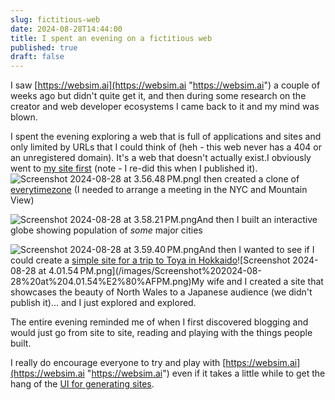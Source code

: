 ```yaml
---
slug: fictitious-web
date: 2024-08-28T14:44:00
title: I spent an evening on a fictitious web
published: true
draft: false
---
```


I saw [https://websim.ai](https://websim.ai "https://websim.ai") a couple of weeks ago but didn\'t quite get it, and then during some research on the creator and web developer ecosystems I came back to it and my mind was blown.

I spent the evening exploring a web that is full of applications and sites and only limited by URLs that I could think of (heh - this web never has a 404 or an unregistered domain). It\'s a web that doesn\'t actually exist.I obviously went to [my site first](https://websim.ai/@paul_kinlan/paul-kinlan-s-blog "https://websim.ai/@paul_kinlan/paul-kinlan-s-blog") (note - I re-did this when I published it).![Screenshot 2024-08-28 at 3.56.48 PM.png](/images/Screenshot%202024-08-28%20at%203.56.48%E2%80%AFPM.png)I then created a clone of [everytimezone](https://websim.ai/@paul_kinlan/paul-kinlan-s-blog "https://websim.ai/@paul_kinlan/paul-kinlan-s-blog") (I needed to arrange a meeting in the NYC and Mountain View)

![Screenshot 2024-08-28 at 3.58.21 PM.png](/images/Screenshot%202024-08-28%20at%203.58.21%E2%80%AFPM.png)And then I built an interactive globe showing population of *some* major cities

![Screenshot 2024-08-28 at 3.59.40 PM.png](/images/Screenshot%202024-08-28%20at%203.59.40%E2%80%AFPM.png)And then I wanted to see if I could create a [simple site for a trip to Toya in Hokkaido](https://websim.ai/@paul_kinlan/discover-toya-a-cultural-journey-in-hokkaido "https://websim.ai/@paul_kinlan/discover-toya-a-cultural-journey-in-hokkaido")![Screenshot 2024-08-28 at 4.01.54 PM.png](/images/Screenshot%202024-08-28%20at%204.01.54%E2%80%AFPM.png)My wife and I created a site that showcases the beauty of North Wales to a Japanese audience (we didn\'t publish it)... and I just explored and explored.

The entire evening reminded me of when I first discovered blogging and would just go from site to site, reading and playing with the things people built.

I really do encourage everyone to try and play with [https://websim.ai](https://websim.ai "https://websim.ai") even if it takes a little while to get the hang of the [UI for generating sites](https://websim.ai/@katwinter/websim-ui-guide "https://websim.ai/@katwinter/websim-ui-guide").

